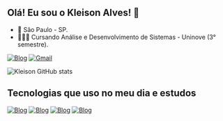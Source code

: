 ## Olá! Eu sou o Kleison Alves! 👋

<ul>
<li>📍 São Paulo - SP.</li>
<li>🧑🏻‍💻 Cursando Análise e Desenvolvimento de Sistemas - Uninove (3° semestre).</li>
</ul>



[![Blog](https://img.shields.io/badge/LinkedIn-0077B5?style=for-the-badge&logo=linkedin&logoColor=white)](https://www.linkedin.com/in/kleison-alves-6a8092157/)
[![Gmail](https://img.shields.io/badge/Gmail-D14836?style=for-the-badge&logo=gmail&logoColor=white)](mailto:kleison.m@hotmail.com)

![Kleison GitHub stats](https://github-readme-stats.vercel.app/api?username=kleisonm&show_icons=true&theme=transparent)

## Tecnologias que uso no meu dia e estudos

[![Blog](https://img.shields.io/badge/HTML5-E34F26?style=for-the-badge&logo=html5&logoColor=white)]()
[![Blog](https://img.shields.io/badge/CSS3-1572B6?style=for-the-badge&logo=css3&logoColor=white)]()
[![Blog](https://img.shields.io/badge/JavaScript-323330?style=for-the-badge&logo=javascript&logoColor=F7DF1E)]()
[![Blog](https://img.shields.io/badge/C%23-239120?style=for-the-badge&logo=c-sharp&logoColor=white)]()

